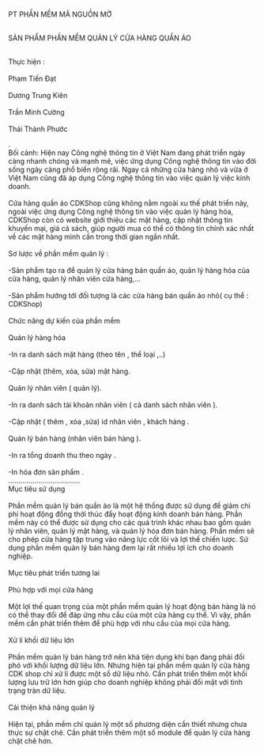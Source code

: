 <br>PT PHẦN MỀM MÃ NGUỒN MỞ</br>

<br>SẢN PHẨM PHẦN MỀM QUẢN LÝ CỬA HÀNG QUẦN ÁO</br>

<br>Thực hiện :</br>
<br>Phạm Tiến Đạt</br>
<br>Dương Trung Kiên</br>
<br>Trần Minh Cường</br>
<br>Thái Thành Phước</br>


.
<br>Bối cảnh:
Hiện nay Công nghệ thông tin ở Việt Nam đang phát triển ngày càng nhanh chóng và mạnh mẽ, việc ứng dụng Công nghệ thông tin vào đời sống ngày càng phổ biến rộng rãi. Ngay cả những cửa hàng nhỏ và vừa ở Việt Nam cũng đã áp dụng Công nghệ thông tin vào việc quản lý việc kinh doanh. </br>
<br>Cửa hàng quần áo CDKShop cũng không nằm ngoài xu thế phát triển này, ngoài việc ứng dụng Công nghệ thông tin vào việc quản lý hàng hóa, CDKShop còn có website giới thiệu các mặt hàng, cập nhật thông tin khuyến mại, giá cả sách, giúp người mua có thể có thông tin chính xác nhất về các mặt hàng mình cần trong thời gian ngắn nhất.</br>
<br>Sơ lược về phần mềm quản lý :</br>
<br>-Sản phẩm tạo ra để quản lý cửa hàng bán quần áo, quản lý hàng hóa của cửa hàng, quản lý nhân viên cửa hàng,...</br>
<br>-Sản phẩm hướng tới đối tượng là các cửa hàng bán quần áo nhỏ( cụ thể : CDKShop)</br>
<br>Chức năng dự kiến của phần mềm</br>
<br>Quản lý hàng hóa</br>
<br>-In ra danh sách mặt hàng (theo tên , thể loại ,..)</br>
<br>-Cập nhật (thêm, xóa, sửa) mặt hàng.</br>
<br>Quản lý nhân viên ( quản lý).</br>
<br>-In ra danh sách tài khoản nhân viên ( cả danh sách nhân viên ).</br>
<br>-Cập nhật ( thêm , xóa ,sửa) id nhân viên , khách hàng .</br>
<br>Quản lý bán hàng (nhân viên bán hàng ).</br>
<br>-In ra tổng doanh thu theo ngày . </br>
<br>-In hóa đơn sản phẩm .</br>
....................................
<br>Mục tiêu sử dụng </br>
<br>Phần mềm quản lý bán quần áo là một hệ thống được sử dụng để giảm chi phí hoạt động đồng thời thúc đẩy hoạt động kinh doanh bán hàng. Phần mềm này có thể được sử dụng cho các quá trình khác nhau bao gồm quản lý nhân viên, quản lý mặt hàng, và quản lý hóa đơn bán hàng. Phần mềm sẽ cho phép cửa hàng tập trung vào năng lực cốt lõi và lợi thế chiến lược. Sử dụng phần mềm quản lý bán hàng đem lại rất nhiều lợi ích cho doanh nghiệp.</br>
<br>Mục tiêu phát triển tương lai</br>
<br>Phù hợp với mọi cửa hàng</br>
<br>Một lợi thế quan trọng của một phần mềm quản lý hoạt động bán hàng là nó có thể thay đổi để đáp ứng nhu cầu của một cửa hàng cụ thể. Vì vậy, phần mềm cần phát triển thêm để phù hợp với nhu cầu của mọi cửa hàng.</br>
<br>Xử lí khối dữ liệu lớn</br>
<br>Phần mềm quản lý bán hàng trở nên khá tiện dụng khi bạn đang phải đối phó với khối lượng dữ liệu lớn. Nhưng hiện tại phần mềm quản lý cửa hàng CDK shop chỉ xử lí được một số dữ liệu nhỏ. Cần phát triển thêm một khối lượng lưu trữ lớn hơn giúp cho doanh nghiệp không phải đối mặt với tình trạng tràn dữ liệu.</br>
<br>Cải thiện khả năng quản lý</br>
<br>Hiện tại, phần mềm chỉ quản lý một số phương diện cần thiết nhưng chưa thực sự chặt chẽ. Cần phát triển thêm một số module để quản lý cửa hàng chặt chẽ hơn.</br>

